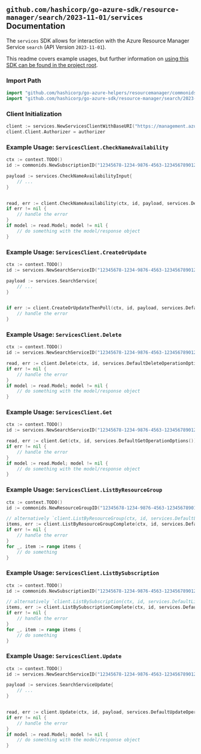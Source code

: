 
## `github.com/hashicorp/go-azure-sdk/resource-manager/search/2023-11-01/services` Documentation

The `services` SDK allows for interaction with the Azure Resource Manager Service `search` (API Version `2023-11-01`).

This readme covers example usages, but further information on [using this SDK can be found in the project root](https://github.com/hashicorp/go-azure-sdk/tree/main/docs).

### Import Path

```go
import "github.com/hashicorp/go-azure-helpers/resourcemanager/commonids"
import "github.com/hashicorp/go-azure-sdk/resource-manager/search/2023-11-01/services"
```


### Client Initialization

```go
client := services.NewServicesClientWithBaseURI("https://management.azure.com")
client.Client.Authorizer = authorizer
```


### Example Usage: `ServicesClient.CheckNameAvailability`

```go
ctx := context.TODO()
id := commonids.NewSubscriptionID("12345678-1234-9876-4563-123456789012")

payload := services.CheckNameAvailabilityInput{
	// ...
}


read, err := client.CheckNameAvailability(ctx, id, payload, services.DefaultCheckNameAvailabilityOperationOptions())
if err != nil {
	// handle the error
}
if model := read.Model; model != nil {
	// do something with the model/response object
}
```


### Example Usage: `ServicesClient.CreateOrUpdate`

```go
ctx := context.TODO()
id := services.NewSearchServiceID("12345678-1234-9876-4563-123456789012", "example-resource-group", "searchServiceValue")

payload := services.SearchService{
	// ...
}


if err := client.CreateOrUpdateThenPoll(ctx, id, payload, services.DefaultCreateOrUpdateOperationOptions()); err != nil {
	// handle the error
}
```


### Example Usage: `ServicesClient.Delete`

```go
ctx := context.TODO()
id := services.NewSearchServiceID("12345678-1234-9876-4563-123456789012", "example-resource-group", "searchServiceValue")

read, err := client.Delete(ctx, id, services.DefaultDeleteOperationOptions())
if err != nil {
	// handle the error
}
if model := read.Model; model != nil {
	// do something with the model/response object
}
```


### Example Usage: `ServicesClient.Get`

```go
ctx := context.TODO()
id := services.NewSearchServiceID("12345678-1234-9876-4563-123456789012", "example-resource-group", "searchServiceValue")

read, err := client.Get(ctx, id, services.DefaultGetOperationOptions())
if err != nil {
	// handle the error
}
if model := read.Model; model != nil {
	// do something with the model/response object
}
```


### Example Usage: `ServicesClient.ListByResourceGroup`

```go
ctx := context.TODO()
id := commonids.NewResourceGroupID("12345678-1234-9876-4563-123456789012", "example-resource-group")

// alternatively `client.ListByResourceGroup(ctx, id, services.DefaultListByResourceGroupOperationOptions())` can be used to do batched pagination
items, err := client.ListByResourceGroupComplete(ctx, id, services.DefaultListByResourceGroupOperationOptions())
if err != nil {
	// handle the error
}
for _, item := range items {
	// do something
}
```


### Example Usage: `ServicesClient.ListBySubscription`

```go
ctx := context.TODO()
id := commonids.NewSubscriptionID("12345678-1234-9876-4563-123456789012")

// alternatively `client.ListBySubscription(ctx, id, services.DefaultListBySubscriptionOperationOptions())` can be used to do batched pagination
items, err := client.ListBySubscriptionComplete(ctx, id, services.DefaultListBySubscriptionOperationOptions())
if err != nil {
	// handle the error
}
for _, item := range items {
	// do something
}
```


### Example Usage: `ServicesClient.Update`

```go
ctx := context.TODO()
id := services.NewSearchServiceID("12345678-1234-9876-4563-123456789012", "example-resource-group", "searchServiceValue")

payload := services.SearchServiceUpdate{
	// ...
}


read, err := client.Update(ctx, id, payload, services.DefaultUpdateOperationOptions())
if err != nil {
	// handle the error
}
if model := read.Model; model != nil {
	// do something with the model/response object
}
```
